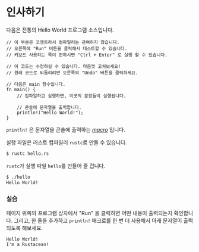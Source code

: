 # 인사하기

다음은 전통의 Hello World 프로그램 소스입니다.

```rust,editable
// 이 부분은 코멘트라서 컴파일러는 관여하지 않습니다.
// 오른쪽에 "Run" 버튼을 클릭해서 테스트할 수 있습니다.
// 키보드 사용하는 쪽이 편하시면 "Ctrl + Enter" 로 실행 할 수 있습니다.

// 이 코드는 수정하실 수 있습니다. 마음껏 고쳐보세요!
// 원래 코드로 되돌리려면 오른쪽의 "Undo" 버튼을 클릭하세요.

// 다음은 main 함수입니다.
fn main() {
    // 컴파일하고 실행하면, 이곳의 문장들이 실행됩니다.

    // 콘솔에 문자열을 출력합니다.
    println!("Hello World!");
}
```

`println!` 은 문자열을 콘솔에 출력하는 [*macro*][macros] 입니다.

실행 파일은 러스트 컴파일러 `rustc`로 만들 수 있습니다.

```bash
$ rustc hello.rs
```

`rustc`가 실행 파일 `hello`를 만들어 줄 겁니다.

```bash
$ ./hello
Hello World!
```

### 실습

페이지 위쪽의 프로그램 상자에서 "Run" 을 클릭하면 어떤 내용이 출력되는지 확인합니다. 그리고, 한 줄을 추가하고
`println!` 매크로를 한 번 더 사용해서 아래 문자열이 출력되도록 해보세요.

```text
Hello World!
I'm a Rustacean!
```

[macros]: macros.md
